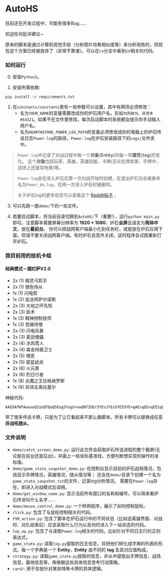 # AutoHS
目前还在开发过程中，可能有很多Bug……

欢迎任何批评建议~

原来的脚本是通过计算机视觉手段（分析图片哈希相似度等）来分析局势的，但现在这个方案已经被放弃了（非常不靠谱）。可以在`cv`分支中看到cv相关的代码。

### 如何运行

0. 安装`Python3`。

1. 安装所需依赖:
```
pip install -r requirements.txt
```

2. 在`constants/constants`里有一些参数可以设置，其中有两项必须修改：
    - 名为`YOUR_NAME`的变量需要改成你的炉石用户名，形如`为所欲为、异灵术#54321`。如果不在文件里修改，每次启动脚本时系统都会提示你手动输入用户名。
    - 名为`HEARTHSTONE_POWER_LOG_PATH`的变量必须修改成你的电脑上的炉石传说日志`Power.log`的路径，`Power.log`在炉石安装路径下的`Logs/`文件夹中。

> `Power.log`中记录了对战过程中每一个**对象**(**Entity**)的每一项**属性**(**tag**)的变化。 这个**对象**包括玩家、英雄、英雄技能、卡牌(无论在牌库里、手牌中、战场上还是坟地里)等。
>
> `Power.log`会在进入炉石后第一次对战开始时创建，在退出炉石后会被重命名为`Power_bk.log`，在再一次进入炉石时被删除。
>
> 关于炉石log的更多信息可以查看这个
> [Reddit帖子](https://www.reddit.com/r/hearthstone/comments/268fkk/simple_hearthstone_logging_see_your_complete_play/) 。

3. 可以先跑一跑`demo/`下的一些文件。

4. 若要启动脚本，将当前目录切换到`AutoHS/`下（重要!），运行`python main.py`即可。注意脚本需要屏幕分辨率为 **1920 * 1080**、炉石**全屏**且语言为**简体中文**，放在**最前台**。 你可以把战网客户端最小化到任务栏，或是放在炉石应用下面，但请不要关闭战网客户端。有时炉石会意外关闭，这时程序会试图重新打开炉石。


### 我目前用的挂机卡组
#### 经典模式－摆烂萨V2.0
- 2x (1) 精灵弓箭手
- 2x (1) 银色侍从
- 1x (1) 闪电箭
- 1x (2) 血法师萨尔诺斯
- 2x (3) 大地之环先知
- 2x (3) 妖术
- 1x (3) 精神控制技师
- 1x (3) 苦痛侍僧
- 2x (3) 闪电风暴
- 2x (3) 麦田傀儡
- 2x (4) 冰风雪人
- 2x (4) 森金持盾卫士
- 2x (5) 憎恶
- 2x (5) 碧蓝幼龙
- 2x (6) 火元素
- 2x (6) 烈日行者
- 1x (8) 炎魔之王拉格纳罗斯
- 1x (8) 风领主奥拉基尔

神秘代码:
```
AAEDAfWfAwaxoQS1oQTQoQSEogSYogS+owQM7ZUEr5YEsJYEs5YE55YE+qAEsqEEvqEE1qEEjqIEk6IE1KIEAA==
```

带了很多传说卡牌，只是为了让它看起来不那么像脚本。所有卡牌可以替换成任意**非战吼随从**。

[comment]: <> (### 如果想要用自己的卡组)

[comment]: <> (我觉得需要经过一下几步:)

[comment]: <> (- 你需要能认出每一张手牌， AutoHS使用图片哈希来识别图片， )

[comment]: <> (   你需要录入新卡的哈希， 可以通过`demo/identify_cards.py`)

[comment]: <> (   去读取手牌卡画哈希)

[comment]: <> (- 把哈希和对应名称录入到`constants/hash_vals.py`中)

[comment]: <> (- 写出卡牌逻辑， 可以参照`card.py`)

[comment]: <> (- 把卡牌和中文名对应， 需要更新`name2card.py`)

[comment]: <> (好像有点麻烦...)



### 文件说明
- `demo/catch_screen_demo.py`: 运行此文件会获取炉石传说进程的整个截屏(无论是在前台还是后台)，并画上一些坐标基准线，方便判断想实现的操作的坐标值。
- `demo/game_state_snapshot_demo.py`: 在控制台显示目前的炉石战局情况，包括显示手牌情况，英雄情况，随从情况等； 还会在`demo/`目录下创建一个名为`game_state_sanpshot.txt`的文件，记录log分析情况。 需要在`Power.log`存在，即进入对战模式后调用。
- `demo/get_window_name.py`: 显示当前所有窗口的名称和编号，可以用来看炉石传说叫什么名字……
- `demo/mouse_control_demo.py`: 一个样例程序，展示了如何控制鼠标。
- `click.py`: 包含了与鼠标控制相关的代码。
- `FSM_action.py`: 包含了脚本在炉石运行中的不同状态（比如选英雄界面、对战时、对扎结束后）应该采取什么行为以及何时进入下一站状态的代码。
- `lop_op.py`: 包含了与读取`Power.log`相关的代码，比如针对不同日志行的正则表达式。
- `game_state.py`: 读取`log.py`提取的日志信息，并把他们转化成字典的列表的形式。每一个字典是一个 **Entity**，**Entity** 由不同的 **tag** 及其对应值构成。
- `strategy.py`: 读取`game_state.py`提取的信息，并从中提取出手牌信息，战场信息，墓地信息等，再根据这些具体信息思考行动策略。
- `card/`: 用于存放针对某些特殊卡牌的具体逻辑。


[comment]: <> (### 关于截取屏幕，以及opnecv2)

[comment]: <> (使用的是win的接口。在矩阵里第一维是行号，而在opencv里，windows接口里和mouse接口里第一维是列号。)

[comment]: <> (矩阵里的色彩排序为&#40;B，G，R&#41;)

[comment]: <> (### 关于控制鼠标)

[comment]: <> (原本想通过发送信号的方式在让炉石在后台也能接收到鼠标点击)

[comment]: <> (但是发现炉石应该是所谓的接受直接输入的进程，信号模拟它不会接收……)

[comment]: <> (所以只能使用很low的鼠标点击了)

[comment]: <> (也许能直接模拟网络发包？)


[comment]: <> (### 关于网络连接的观察)

[comment]: <> (一打开炉石就会建立两个TCP连接，这两个所有的数据都是加密的。像分解卡牌， 只有退出了某个卡牌的分解界面（就是可以撤销的界面）才会发包确认分解结果。)

[comment]: <> (实验下来感觉只有其中一条连接在真的交换数据。)

[comment]: <> (点击匹配会新建一个连接，这个连接是加密的。在匹配完成后连接就销毁。)

[comment]: <> (进入对战会又新建一个连接，这个是纯TCP没有加密，不过我仍然无法解析数据交换的格式……（总之不是json..……）。)

[comment]: <> (任何一个操作都会触发数据传输（比如空中乱晃鼠标……），而如果什么都不做炉石也会每个5秒跟服务器互相ping一下，应该是在确认是否掉线)
